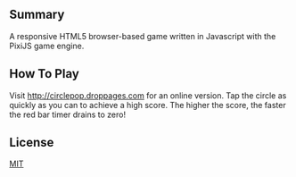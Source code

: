 ## Summary

A responsive HTML5 browser-based game written in Javascript with the PixiJS game engine.

## How To Play

Visit http://circlepop.droppages.com for an online version. Tap the circle as quickly as you can to achieve a high score. The higher the score, the faster the red bar timer drains to zero!

## License
[MIT](https://choosealicense.com/licenses/mit/)

